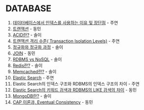 # DATABASE

1. [데이터베이스에서 인덱스를 사용하는 이유 및 장단점](https://polydactyl-impala-301.notion.site/0b8ec88409f745c5a7c09d633481b277?pvs=4) - 주연
2. [트랜잭션](https://www.notion.so/ehdals0405/8c0f8d871d3b4ae38a8941d75c289538) - 동민
3. [ACID란?](https://flossy-longship-14b.notion.site/ACID-b113beeae7b24fa69ba9785d51ae4f95?pvs=4) - 솔이
4. [트랜잭션 격리 수준( Transaction Isolation Levels)](https://polydactyl-impala-301.notion.site/Transaction-Isolation-Levels-ee2cc4607da145a7bddac0c56ca15b7f?pvs=4) - 주연
5. [정규화와 정규화 과정](https://flossy-longship-14b.notion.site/08442fcf92d9411fa289dd5291559c45?pvs=4) - 솔이
6. [JOIN](https://ehdals0405.notion.site/Join-0386ab4c9f854c7ba5f66bcf3d86daab?pvs=4) - 동민
7. [RDBMS vs NoSQL](https://flossy-longship-14b.notion.site/RDBMS-vs-NoSQL-e672d0c0206b46ea9dc32e2b8838865d?pvs=4) - 솔이
8. [Redis란?](https://flossy-longship-14b.notion.site/Redis-4b632a040c294348b3fd9bc0e4f093d4?pvs=4) - 솔이
9. [Memcached란?](https://flossy-longship-14b.notion.site/Memcached-98d6e20efbeb4564a4387e9b6a29195f?pvs=4) - 솔이
10. [Elastic Search](https://polydactyl-impala-301.notion.site/Elastic-Search-5811f3fed6cc47eb98d744522aad94c4?pvs=4) - 주연
11. Elastic Search의 인덱스 구조와 RDBMS의 인덱스 구조의 차이 - 주연
12. [Elastic Search의 키워드 검색과 RDBMS의 LIKE 검색의 차이](https://ehdals0405.notion.site/Elastic-Search-95dfb965c5984c96994f4d5e6174be40?pvs=4) - 동민
13. [MongoDB란?](https://flossy-longship-14b.notion.site/MongoDB-50c41db84dd04abebad11b4e54c9065e?pvs=4) - 솔이
14. [CAP 이론과, Eventual Consistency](https://ehdals0405.notion.site/CAP-Eventual-Consistency-0b03068a84db4017bba9c3af62656bd4?pvs=4) - 동민

